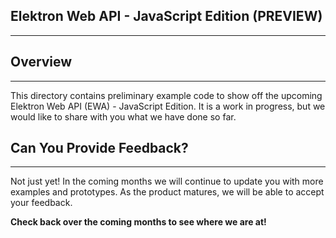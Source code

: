 

**Elektron Web API - JavaScript Edition (PREVIEW)**
-------------------------------------------------
----------
**Overview**
--------
----------
This directory contains preliminary example code to show off the upcoming Elektron Web API (EWA) - JavaScript Edition. It is a work in progress, but we would like to share with you what we have done so far.

**Can You Provide Feedback?**
-------------------------
----------
Not just yet! In the coming months we will continue to update you with more examples and prototypes. As the product matures, we will be able to accept your feedback.

**Check back over the coming months to see where we are at!**